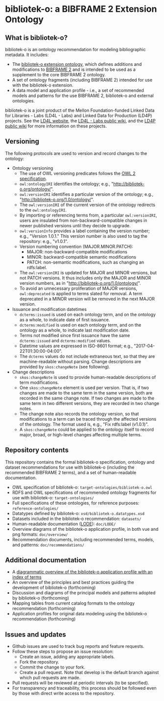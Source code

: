# bibliotek-o: a BIBFRAME 2 Extension Ontology

## What is bibliotek-o?

bibliotek-o is an ontology recommendation for modeling bibliographic metadata. It includes:

* The [bibliotek-o extension ontology](http://bibliotek-o.org/ontology/), which defines additions and modifications to [BIBFRAME 2](http://id.loc.gov/ontologies/bibframe) and is intended to be used as a supplement to the core BIBFRAME 2 ontology.
* A set of ontology fragments (including BIBFRAME 2) intended for use with the bibliotek-o extension.
* A data model and application profile - i.e., a set of recommended models and patterns for the use BIBFRAME 2, bibliotek-o and external ontologies.

bibliotek-o is a joint product of the Mellon Foundation-funded Linked Data for Libraries - Labs (LD4L - Labs) and Linked Data for Production (LD4P) projects. See the [LD4L website](http://ld4l.org), the [LD4L - Labs public wiki](https://wiki.duraspace.org/pages/viewpage.action?pageId=77447730), and the [LD4P public wiki](https://wiki.duraspace.org/pages/viewpage.action?pageId=74515029) for more information on these projects.

## Versioning

The following protocols are used to version and record changes to the ontology:
  
  * Ontology versioning
    * The use of OWL versioning predicates follows the [OWL 2 specification](https://www.w3.org/TR/owl2-syntax/#Ontology_IRI_and_Version_IRI).
    * `owl:ontologyIRI` identifies the ontology; e.g., "http://bibliotek-o.org/ontology/".
    * `owl:versionIRI` identifies a particular version of the ontology; e.g., "http://bibliotek-o.org/1.0/ontology/". 
    * The `owl:versionIRI` of the current version of the ontology redirects to the `owl:ontologyIRI`.
    * By importing or referencing terms from, a particular `owl:versionIRI`, users are insulated from non-backward-compatible changes in newer published versions until they decide to upgrade.
    * `owl:versionInfo` provides a label containing the version number; e.g., "Version 1.0.1." This version number is also used to tag the repository: e.g., "v1.0.1".
    * Version numbering convention (MAJOR.MINOR.PATCH):
      * MAJOR: non-backward-compatible modifications
      * MINOR: backward-compatible semantic modifications
      * PATCH: non-semantic modifications, such as changing an rdfs:label.
    * The `owl:versionIRI` is updated for MAJOR and MINOR versions, but not PATCH versions. It thus includes only the MAJOR and MINOR version numbers, as in "http://bibliotek-o.org/1.0/ontology/".
    * To avoid an unnecessary proliferation of MAJOR versions, `owl:deprecated` is applied to terms slated for removal. A term deprecated in a MINOR version will be removed in the next MAJOR version. 
  * Issuance and modification datetimes
    * `dcterms:issued` is used on each ontology term, and on the ontology as a whole, to indicate date of first issuance.
    * `dcterms:modified` is used on each ontology term, and on the ontology as a whole, to indicate last modification date. 
    * Terms not modified since first issuance have the same `dcterms:issued` and `dcterms:modified` values.
    * Datetime values are expressed in ISO-8601 format; e.g., "2017-04-22T01:30:00-04:00".
    * The `dcterms` values do not include extraneous text, so that they are machine-readable without parsing. Change descriptions are provided by `skos:changeNote` (see following).
  * Change descriptions
    * `skos:changeNote` is used to provide human-readable descriptions of term modifications. 
    * One `skos:changeNote` element is used per version. That is, if two changes are made to the same term in the same version, both are recorded in the same change note. If two changes are made to the same term in two different versions, they are recorded in two change notes.
    * The change note also records the ontology version, so that modifications to a term can be traced through the affected versions of the ontology. The format used is, e.g., "Fix rdfs:label (v1.0.1)".
    * A `skos:changeNote` could be applied to the ontology itself to record major, broad, or high-level changes affecting multiple terms.

## Repository contents

This repository contains the formal bibliotek-o specification, ontology and dataset recommendations for use with bibliotek-o (including the recommended BIBFRAME 2 terms), and a set of human-readable documentation. 

  * OWL specification of bibliotek-o: `target-ontologies/bibliotek-o.owl`
  * RDFS and OWL specifications of recommended ontology fragments for use with bibliotek-o: `target-ontologies/`
  * Full specifications of these ontologies, for reference purposes: `reference-ontologies/`
  * Datatypes defined by bibliotek-o: `xsd/bibliotek-o.datatypes.xsd`
  * Datasets included in the bibliotek-o recommendation: `datasets/`
  * Human-readable documentation ([LODE](http://www.essepuntato.it/lode)): `doc/LODE/`
  * Overview diagrams of the bibliotek-o application profile, in both vue and png formats: `doc/overview/`
  * Recommendation documents, including recommended terms, models, and patterns: `doc/recommendations/`
  
  
## Additional documentation 

  * A [diagrammatic overview of the bibliotek-o application profile with an index of terms](http://bibliotek-o.org/overview.html) 
  * An overview of the principles and best practices guiding the development of bibliotek-o (forthcoming)
  * Discussion and diagrams of the principal models and patterns adopted by bibliotek-o (forthcoming)
  * Mapping tables from current catalog formats to the ontology recommendation (forthcoming)
  * Application profiles for original data modeling using the bibliotek-o recommendation (forthcoming)


## Issues and updates

  * Github issues are used to track bug reports and feature requests.
  * Follow these steps to propose an issue resolution:
    * Create an issue, adding any appropriate labels.
    * Fork the repository.
    * Commit the change to your fork.
    * Create a pull request. Note that develop is the default branch against which pull requests are made.
  * Pull requests will be reviewed at periodic intervals (to be specified).
  * For transparency and traceability, this process should be followed even by those with direct write access to the repository.